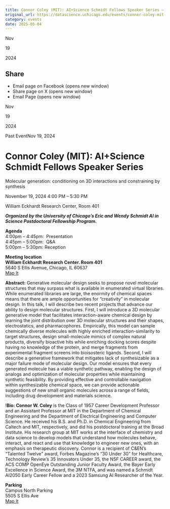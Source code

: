 ```yaml
---
title: Connor Coley (MIT): AI+Science Schmidt Fellows Speaker Series – DSI
original_url: https://datascience.uchicago.edu/events/conner-coley-mit-aiscience-schmidt-fellows-speaker-series
category: events
date: 2025-05-04
---
```


Nov

19

2024

## Share

* Email page on Facebook (opens new window)
* Share page on X (opens new window)
* Email Page (opens new window)

<!-- Table-like structure detected -->

Nov

19

2024

Past EventNov 19, 2024

# Connor Coley (MIT): AI+Science Schmidt Fellows Speaker Series

Molecular generation: conditioning on 3D interactions and constraining by synthesis

November 19, 2024 4:00 PM – 5:30 PM

William Eckhardt Research Center, Room 401

***Organized by the University of Chicago’s Eric and Wendy Schmidt AI in Science Postdoctoral Fellowship Program.***

**Agenda**  
4:00pm – 4:45pm:  Presentation  
4:45pm – 5:00pm:  Q&A  
5:00pm – 5:30pm: Reception

**Meeting location**  
**William Eckhardt Research Center. Room 401**  
5640 S Ellis Avenue, Chicago, IL 60637  
[Map It](https://www.google.com/maps/place/William+Eckhardt+Research+Center/@41.7920793,-87.6018227,15z/data=!4m6!3m5!1s0x880e293ef43a7037:0x6f64c2dbdd6c40ae!8m2!3d41.7920793!4d-87.6018227!16s%2Fg%2F11b6gh6_mk?entry=ttu)

**Abstract:** Generative molecular design seeks to propose novel molecular structures that may surpass what is available in enumerated virtual libraries. While enumerated libraries are large, the enormity of chemical spaces means that there are ample opportunities for “creativity” in molecular design. In this talk, I will describe two recent projects that advance our ability to design molecular structures. First, I will introduce a 3D molecular generative model that facilitates interaction-aware chemical design by learning the joint distribution over 3D molecular structures and their shapes, electrostatics, and pharmacophores. Empirically, this model can sample chemically diverse molecules with highly enriched interaction-similarity to target structures, design small-molecule mimics of complex natural products, diversify bioactive hits while enriching docking scores despite having no knowledge of the protein, and merge fragments from experimental fragment screens into bioisosteric ligands. Second, I will describe a generative framework that mitigates lack of synthesizable as a major failure mode of molecular design. Our model ensures that every generated molecule has a viable synthetic pathway, enabling the design of analogs and optimization of molecular properties while maintaining synthetic feasibility. By providing effective and controllable navigation within synthesizable chemical space, we can provide actionable suggestions of new small organic molecules across a range of fields, including drug development and materials science.

!**Bio: Connor W. Coley** is the Class of 1957 Career Development Professor and an Assistant Professor at MIT in the Department of Chemical Engineering and the Department of Electrical Engineering and Computer Science. He received his B.S. and Ph.D. in Chemical Engineering from Caltech and MIT, respectively, and did his postdoctoral training at the Broad Institute. His research group at MIT works at the interface of chemistry and data science to develop models that understand how molecules behave, interact, and react and use that knowledge to engineer new ones, with an emphasis on therapeutic discovery. Connor is a recipient of C&EN’s “Talented Twelve” award, Forbes Magazine’s “30 Under 30” for Healthcare, Technology Review’s 35 Innovators Under 35, the NSF CAREER award, the ACS COMP OpenEye Outstanding Junior Faculty Award, the Bayer Early Excellence in Science Award, the 3M NTFA, and was named a Schmidt AI2050 Early Career Fellow and a 2023 Samsung AI Researcher of the Year.

**Parking**  
Campus North Parking  
5505 S Ellis Ave  
[Map It](https://www.google.com/maps/place/Campus+North+Parking/@41.794483,-87.5999728,15z/data=!4m6!3m5!1s0x880e293f903eb853:0xff1bea1f81ea92e7!8m2!3d41.794483!4d-87.5999728!16s%2Fg%2F1pp2x9221?entry=ttu)